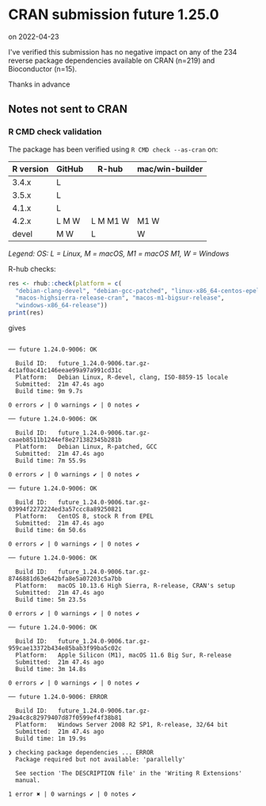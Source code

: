 # CRAN submission future 1.25.0

on 2022-04-23

I've verified this submission has no negative impact on any of the 234 reverse package dependencies available on CRAN (n=219) and Bioconductor (n=15).

Thanks in advance


## Notes not sent to CRAN

### R CMD check validation

The package has been verified using `R CMD check --as-cran` on:

| R version     | GitHub | R-hub    | mac/win-builder |
| ------------- | ------ | -------- | --------------- |
| 3.4.x         | L      |          |                 |
| 3.5.x         | L      |          |                 |
| 4.1.x         | L      |          |                 |
| 4.2.x         | L M W  | L M M1 W | M1 W            |
| devel         |   M W  | L        |    W            |

*Legend: OS: L = Linux, M = macOS, M1 = macOS M1, W = Windows*


R-hub checks:

```r
res <- rhub::check(platform = c(
  "debian-clang-devel", "debian-gcc-patched", "linux-x86_64-centos-epel",
  "macos-highsierra-release-cran", "macos-m1-bigsur-release",
  "windows-x86_64-release"))
print(res)
```

gives

```

── future 1.24.0-9006: OK

  Build ID:   future_1.24.0-9006.tar.gz-4c1af0ac41c146eeae99a97a991cd31c
  Platform:   Debian Linux, R-devel, clang, ISO-8859-15 locale
  Submitted:  21m 47.4s ago
  Build time: 9m 9.7s

0 errors ✔ | 0 warnings ✔ | 0 notes ✔

── future 1.24.0-9006: OK

  Build ID:   future_1.24.0-9006.tar.gz-caaeb8511b1244ef8e271382345b281b
  Platform:   Debian Linux, R-patched, GCC
  Submitted:  21m 47.4s ago
  Build time: 7m 55.9s

0 errors ✔ | 0 warnings ✔ | 0 notes ✔

── future 1.24.0-9006: OK

  Build ID:   future_1.24.0-9006.tar.gz-03994f2272224ed3a57ccc8a89250821
  Platform:   CentOS 8, stock R from EPEL
  Submitted:  21m 47.4s ago
  Build time: 6m 50.6s

0 errors ✔ | 0 warnings ✔ | 0 notes ✔

── future 1.24.0-9006: OK

  Build ID:   future_1.24.0-9006.tar.gz-8746881d63e642bfa8e5a07203c5a7bb
  Platform:   macOS 10.13.6 High Sierra, R-release, CRAN's setup
  Submitted:  21m 47.4s ago
  Build time: 5m 23.5s

0 errors ✔ | 0 warnings ✔ | 0 notes ✔

── future 1.24.0-9006: OK

  Build ID:   future_1.24.0-9006.tar.gz-959cae13372b434e85bab3f99ba5c02c
  Platform:   Apple Silicon (M1), macOS 11.6 Big Sur, R-release
  Submitted:  21m 47.4s ago
  Build time: 3m 14.8s

0 errors ✔ | 0 warnings ✔ | 0 notes ✔

── future 1.24.0-9006: ERROR

  Build ID:   future_1.24.0-9006.tar.gz-29a4c8c82979407d87f0599ef4f38b81
  Platform:   Windows Server 2008 R2 SP1, R-release, 32/64 bit
  Submitted:  21m 47.4s ago
  Build time: 1m 19.9s

❯ checking package dependencies ... ERROR
  Package required but not available: 'parallelly'
  
  See section 'The DESCRIPTION file' in the 'Writing R Extensions'
  manual.

1 error ✖ | 0 warnings ✔ | 0 notes ✔
```
